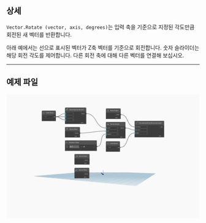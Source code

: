 ## 상세
`Vector.Rotate (vector, axis, degrees)`는 입력 축을 기준으로 지정된 각도만큼 회전된 새 벡터를 반환합니다.

아래 예에서는 선으로 표시된 벡터가 Z축 벡터를 기준으로 회전합니다. 숫자 슬라이더는 해당 회전 각도를 제어합니다. 다른 회전 축에 대해 다른 벡터를 연결해 보십시오.
___
## 예제 파일

![Vector.Rotate](./Autodesk.DesignScript.Geometry.Vector.Rotate(vector,%20axis,%20degrees)_img.jpg)
